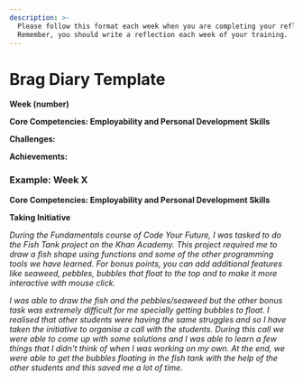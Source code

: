```yaml
---
description: >-
  Please follow this format each week when you are completing your reflection.
  Remember, you should write a reflection each week of your training.
---
```


# Brag Diary Template

**Week \(number\)**

**Core Competencies: Employability and Personal Development Skills**

**Challenges:** 

**Achievements:** 



### **Example: Week X** 

**Core Competencies: Employability and Personal Development Skills**

**Taking Initiative**

_During the Fundamentals course of Code Your Future, I was tasked to do the Fish Tank project on the Khan Academy. This project required me to draw a fish shape using functions and some of the other programming tools we have learned. For bonus points, you can add additional features like seaweed, pebbles, bubbles that float to the top and to make it more interactive with mouse click._ 

_I was able to draw the fish and the pebbles/seaweed but the other bonus task was extremely difficult for me specially getting bubbles to float. I realised that other students were having the same struggles and so I have taken the initiative to organise a call with the students. During this call we were able to come up with some solutions and I was able to learn a few things that I didn't think of when I was working on my own. At the end, we were able to get the bubbles floating in the fish tank with the help of the other students and this saved me a lot of time._

